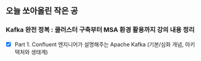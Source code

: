 ## 오늘 쏘아올린 작은 공

### Kafka 완전 정복 : 클러스터 구축부터 MSA 환경 활용까지 강의 내용 정리 
- [x] Part 1. Confluent 엔지니어가 설명해주는 Apache Kafka (기본/심화 개념, 아키텍처와 생태계)
